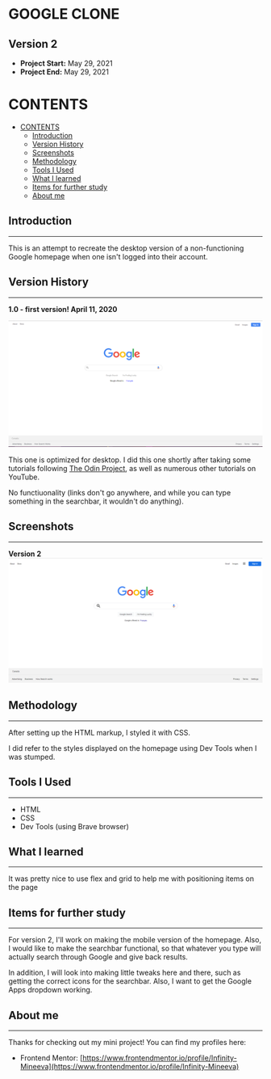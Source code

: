 # GOOGLE CLONE<!-- omit in toc -->

## Version 2<!-- omit in toc -->

- **Project Start:** May 29, 2021
- **Project End:** May 29, 2021

# CONTENTS
- [CONTENTS](#contents)
  - [Introduction](#introduction)
  - [Version History](#version-history)
  - [Screenshots](#screenshots)
  - [Methodology](#methodology)
  - [Tools I Used](#tools-i-used)
  - [What I learned](#what-i-learned)
  - [Items for further study](#items-for-further-study)
  - [About me](#about-me)
 

Introduction
---
---

This is an attempt to recreate the desktop version of a non-functioning Google homepage when one isn't logged into their account.


Version History
---
---

**1.0 - first version! April 11, 2020**

![image](Screenshots/Desktop_V1.png)

This one is optimized for desktop. I did this one shortly after taking some tutorials following [The Odin Project](https://www.theodinproject.com/), as well as numerous other tutorials on YouTube.

No functiuonality (links don't go anywhere, and while you can type something in the searchbar, it wouldn't do anything).

Screenshots
---
---

**Version 2**
![image](Screenshots/Desktop_V2.png)

Methodology
---
---

After setting up the HTML markup, I styled it with CSS.

I did refer to the styles displayed on the homepage using Dev Tools when I was stumped.

Tools I Used
---
---

- HTML
- CSS
- Dev Tools (using Brave browser)

What I learned
---
---

It was pretty nice to use flex and grid to help me with positioning items on the page

Items for further study
---
---

For version 2, I'll work on making the mobile version of the homepage. Also, I would like to make the searchbar functional, so that whatever you type will actually search through Google and give back results.

In addition, I will look into making little tweaks here and there, such as getting the correct icons for the searchbar. Also, I want to get the Google Apps dropdown working.

About me
---
---

Thanks for checking out my mini project! You can find my profiles here:

- Frontend Mentor: [https://www.frontendmentor.io/profile/Infinity-Mineeva](https://www.frontendmentor.io/profile/Infinity-Mineeva)

